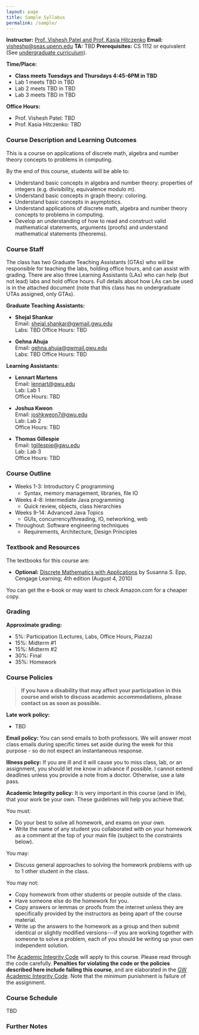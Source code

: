 ```yaml
---
layout: page
title: Sample Syllabus
permalink: /sample/
---
```


**Instructor:** [Prof. Vishesh Patel and Prof. Kasia Hitczenko](:)
**Email:** [visheshp@seas.upenn.edu](mailto:visheshp@seas.upenn.edu)
**TA:**  TBD
**Prerequisites:** CS 1112 or equivalent (See [undergraduate curriculum](https://www.cs.seas.gwu.edu/bachelor-science-program/)).

**Time/Place:**
  * **Class meets Tuesdays and Thursdays 4:45-6PM in TBD**
  * Lab 1 meets TBD in TBD
  * Lab 2 meets TBD in TBD
  * Lab 3 meets TBD in TBD

**Office Hours:**
  * Prof. Vishesh Patel: TBD
  * Prof. Kasia Hitczenko: TBD

### Course Description and Learning Outcomes

This is a course on applications of discrete math, algebra and number theory concepts to problems in computing.

By the end of this course, students will be able to:
* Understand basic concepts in algebra and number theory: properties of integers (e.g. divisibility, equivalence modulo m).
* Understand basic concepts in graph theory: coloring.
* Understand basic concepts in asymptotics.
* Understand applications of discrete math, algebra and number theory concepts to problems in computing.
* Develop an understanding of how to read and construct valid mathematical statements, arguments (proofs) and understand mathematical statements (theorems).

### Course Staff

The class has two Graduate Teaching Assistants (GTAs) who will be responsible for teaching the labs, holding office hours, and can assist with grading. There are also three Learning Assistants (LAs) who can help (but not lead) labs and hold office hours. Full details about how LAs can be used is in the attached document (note that this class has no undergraduate UTAs assigned, only GTAs).

**Graduate Teaching Assistants:**
- **Shejal Shankar**  
  Email: [shejal.shankar@gwmail.gwu.edu](mailto:shejal.shankar@gwmail.gwu.edu)  
  Labs: TBD
  Office Hours: TBD

- **Gehna Ahuja**  
  Email: [gehna.ahuja@gwmail.gwu.edu](mailto:gehna.ahuja@gwmail.gwu.edu)  
  Labs: TBD
  Office Hours: TBD

**Learning Assistants:**
- **Lennart Martens**  
  Email: [lennart@gwu.edu](mailto:lennart@gwu.edu)  
  Lab: Lab 1  
  Office Hours: TBD

- **Joshua Kweon**  
  Email: [joshkweon7@gwu.edu](mailto:joshkweon7@gwu.edu)  
  Lab: Lab 2  
  Office Hours: TBD

- **Thomas Gillespie**  
  Email: [tgillespie@gwu.edu](mailto:tgillespie@gwu.edu)  
  Lab: Lab 3  
  Office Hours: TBD

### Course Outline

  * Weeks 1-3: Introductory C programming
    * Syntax, memory management, libraries, ﬁle IO
  * Weeks 4-8: Intermediate Java programming
    * Quick review, objects, class hierarchies
  * Weeks 9-14: Advanced Java Topics
    * GUIs, concurrency/threading, IO, networking, web
  * Throughout: Software engineering techniques
    * Requirements, Architecture, Design Principles

### Textbook and Resources

The textbooks for this course are:

  * **Optional:** [Discrete Mathematics with Applications](https://www.amazon.com/Discrete-Mathematics-Applications-Susanna-Epp/dp/0495391328) by Susanna S. Epp, Cengage Learning; 4th edition (August 4, 2010)

You can get the e-book or may want to check Amazon.com for a cheaper copy.

### Grading

**Approximate grading:**
   * 5%: Participation (Lectures, Labs, Office Hours, Piazza)
   * 15%: Midterm #1
   * 15%: Midterm #2
   * 30%: Final
   * 35%: Homework 

### Course Policies

> **If you have a disability that may affect your participation in this course and wish to discuss academic accommodations, please contact us as soon as possible.**

**Late work policy:**
  * TBD

**Email policy:** You can send emails to both professors. We will answer most class emails during specific times set aside during the week for this purpose - so do not expect an instantaneous response. 

**Illness policy:** If you are ill and it will cause you to miss class, lab, or an assignment, you should let me know in advance if possible. I cannot extend deadlines unless you provide a note from a doctor. Otherwise, use a late pass.

**Academic Integrity policy:** It is very important in this course (and in life), that your work be your own. These guidelines will help you achieve that.

You must:
  * Do your best to solve all homework, and exams on your own.
  * Write the name of any student you collaborated with on your homework as a comment at the top of your main file (subject to the constraints below).

You may:
  * Discuss general approaches to solving the homework problems with up to 1 other student in the class.

You may not:
  * Copy homework from other students or people outside of the class.
  * Have someone else do the homework for you.
  * Copy answers or lemmas or proofs from the internet unless they are specifically provided by the instructors as being apart of the course material.
  * Write up the answers to the homework as a group and then submit identical or slightly modified versions---if you are working together with someone to solve a problem, each of you should be writing up your own independent solution.

The [Academic Integrity Code](https://github.com/GWU-CSCI3411-Fall16/hw-0-gparmer/blob/master/cs_integrity.md) will apply to this course. Please read through the code carefully. **Penalties for violating the code or the policies described here include failing this course**, and are elaborated in the [GW Academic Integrity Code](https://studentconduct.gwu.edu/code-academic-integrity). Note that the _minimum_ punishment is failure of the assignment.

### Course Schedule

TBD

### Further Notes
